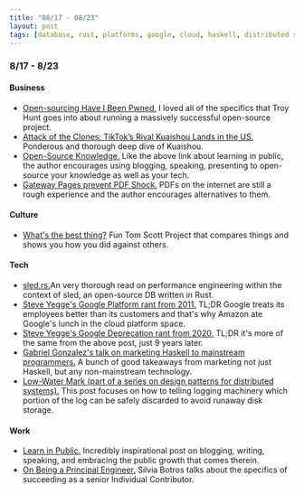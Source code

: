 ```yaml
---
title: "08/17 - 08/23"
layout: post
tags: [database, rust, platforms, google, cloud, haskell, distributed systems, security, open-source, career, engineering, TikTok]
---
```


### 8/17 - 8/23

#### Business

* [Open-sourcing Have I Been Pwned.](https://www.troyhunt.com/im-open-sourcing-the-have-i-been-pwned-code-base/) I loved all of the specifics that Troy Hunt goes into about running a massively successful open-source project.
* [Attack of the Clones: TikTok’s Rival Kuaishou Lands in the US.](https://turner.substack.com/p/attack-of-the-clones-tiktoks-rival) Ponderous and thorough deep dive of Kuaishou.
* [Open-Source Knowledge.](https://www.swyx.io/speaking/open-source-knowledge/) Like the above link about learning in public, the author encourages using blogging, speaking, presenting to open-source your knowledge as well as your tech.
* [Gateway Pages prevent PDF Shock.](https://www.nngroup.com/articles/gateway-pages-prevent-pdf-shock/) PDFs on the internet are still a rough experience and the author encourages alternatives to them.

#### Culture

* [What's the best thing?](https://best.tomscott.com/) Fun Tom Scott Project that compares things and shows you how you did against others.

#### Tech

* [sled.rs.](http://sled.rs/perf)An very thorough read on performance engineering within the context of sled, an open-source DB written in Rust.
* [Steve Yegge's Google Platform rant from 2011.](https://gist.github.com/chitchcock/1281611) TL;DR Google treats its employees better than its customers and that's why Amazon ate Google's lunch in the cloud platform space.
* [Steve Yegge's Google Deprecation rant from 2020.](https://medium.com/@steve.yegge/dear-google-cloud-your-deprecation-policy-is-killing-you-ee7525dc05dc) TL;DR it's more of the same from the above post, just 9 years later.
* [Gabriel Gonzalez's talk on marketing Haskell to mainstream programmers.](https://youtu.be/fNpsgTIpODA) A bunch of good takeaways from marketing not just Haskell, but any non-mainstream technology.
* [Low-Water Mark (part of a series on design patterns for distributed systems).](https://martinfowler.com/articles/patterns-of-distributed-systems/low-watermark.html) This post focuses on how to telling logging machinery which portion of the log can be safely discarded to avoid runaway disk storage.

#### Work

* [Learn in Public.](https://www.swyx.io/writing/learn-in-public/) Incredibly inspirational post on blogging, writing, speaking, and embracing the public growth that comes therein.
* [On Being a Principal Engineer.](https://blog.dbsmasher.com/2019/01/28/on-being-a-principal-engineer.html) Silvia Botros talks about the specifics of succeeding as a senior Individual Contributor.
